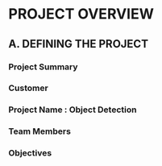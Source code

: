 # PROJECT OVERVIEW

## A. DEFINING THE PROJECT

### Project Summary

### Customer

### Project Name : Object Detection

### Team Members

### Objectives
